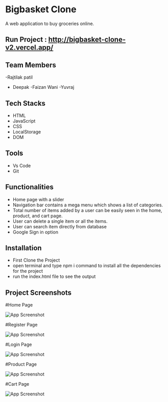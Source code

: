 # Bigbasket Clone

A web application to buy groceries online.

## Run Project : http://bigbasket-clone-v2.vercel.app/


## Team Members

 -Rajtilak patil
 - Deepak
 -Faizan Wani
 -Yuvraj
 
 ## Tech Stacks

 - HTML
 - JavaScript
 - CSS
 - LocalStorage
 - DOM
 

## Tools

 - Vs Code
 - Git


## Functionalities
- Home page with a slider
- Navigation bar contains a mega menu which shows a list of
categories.
- Total number of items added by a user can be easily seen in
the home, product, and cart page.
- User can delete a single item or all the items.
- User can search item directly from database
- Google Sign in option 


## Installation

- First Clone the Project
- open terminal and type npm i command to install all the dependencies for the project
- run the index.html file to see the output

    
## Project Screenshots

#Home Page

![App Screenshot](https://miro.medium.com/max/700/0*4bo1C9Vr37je-XtY.jpeg)

#Register Page

![App Screenshot](https://miro.medium.com/max/700/1*110mIAB-eaE_AjQxFY-53w.png)

#Login Page

![App Screenshot](https://miro.medium.com/max/700/1*YzNGQ9o4JXklx77bcicx5Q.png)

#Product Page

![App Screenshot](https://miro.medium.com/max/700/0*OpuGHWPPolZX59et.jpeg)

#Cart Page

![App Screenshot](https://miro.medium.com/max/700/0*k2BzY2kn9XZ7yu2i.jpeg)
